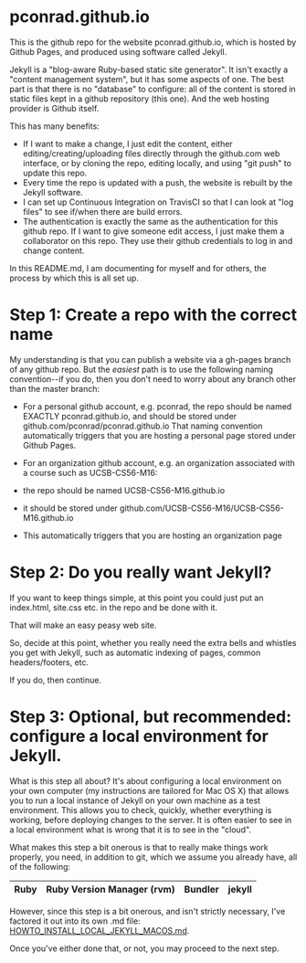 # pconrad.github.io

This is the github repo for the website pconrad.github.io, which is hosted by Github Pages, and produced using software called Jekyll.

Jekyll is a "blog-aware Ruby-based static site generator".  It isn't exactly a "content management system", but it has some aspects of one.   The best part is that there is no "database" to configure: all of the content is stored in static files kept in a github repository (this one).   And the web hosting provider is Github itself.

This has many benefits:

* If I want to make a change, I just edit the content, either editing/creating/uploading files directly through the github.com web interface, or by cloning the repo, editing locally, and using "git push" to update this repo.
* Every time the repo is updated with a push, the website is rebuilt by the Jekyll software.
* I can set up Continuous Integration on TravisCI so that I can look at "log files" to see if/when there are build errors.
* The authentication is exactly the same as the authentication for this github repo. If I want to give someone edit access, I just make them a collaborator on this repo.  They use their github credentials to log in and change content.

In this README.md, I am documenting for myself and for others, the process by which this is all set up.

# Step 1: Create a repo with the correct name

My understanding is that you can publish a website via a gh-pages branch of any github repo.   But the *easiest* path is to use the following naming convention--if you do, then you don't need to worry about any branch other than the master branch:

* For a personal github account, e.g. pconrad, the repo should be named EXACTLY pconrad.github.io, and should be stored under github.com/pconrad/pconrad.github.io    That naming convention automatically triggers that you are hosting a personal page stored under Github Pages.

* For an organization github account, e.g. an organization associated with a course such as UCSB-CS56-M16:
 * the repo should be named UCSB-CS56-M16.github.io 
 * it should be stored under github.com/UCSB-CS56-M16/UCSB-CS56-M16.github.io 
 * This automatically triggers that you are hosting an organization page
 
# Step 2: Do you really want Jekyll?

If you want to keep things simple, at this point you could just put an index.html, site.css etc. in the repo and be done with it.

That will make an easy peasy web site.

So, decide at this point, whether you really need the extra bells and whistles you get with Jekyll, such as automatic indexing of pages, common headers/footers, etc.

If you do, then continue.


# Step 3: Optional, but recommended: configure a local environment for Jekyll.

What is this step all about? It's about configuring a local environment on your own computer (my instructions are tailored for Mac OS X) that allows you to run a local instance of Jekyll on your own machine as a test environment.  This allows you to check, quickly, whether everything is working, before deploying changes to the server.  It is often easier to see in a local environment what is wrong that it is to see in the "cloud".

What makes this step a bit onerous is that to really make things work properly, you need, in addition to git, which we assume you already have, all of the following:

| Ruby | Ruby Version Manager (rvm) | Bundler | jekyll  |
|------|----------------------------|---------|---------|


However, since this step is a bit onerous, and isn't strictly necessary, I've factored it out into its own .md file: [HOWTO_INSTALL_LOCAL_JEKYLL_MACOS.md](HOWTO_INSTALL_LOCAL_JEKYLL_MACOS.md).


Once you've either done that, or not, you may proceed to the next step.

